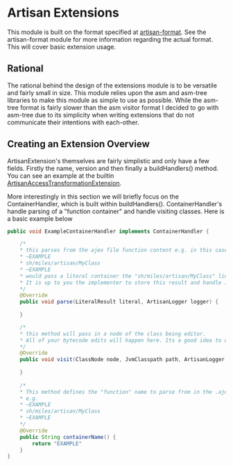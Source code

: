 # Artisan Extensions

This module is built on the format specified at [artisan-format](../artisan-format/README.md). See the artisan-format
module for more information regarding the actual format. This will cover basic extension usage.

## Rational

The rational behind the design of the extensions module is to be versatile and fairly small in size.
This module relies upon the asm and asm-tree libraries to make this module as simple to use as possible.
While the asm-tree format is fairly slower than the asm visitor format I decided to go with asm-tree due to
its simplicity when writing extensions that do not communicate their intentions with each-other.

## Creating an Extension Overview

ArtisanExtension's themselves are fairly simplistic and only have a few fields. Firstly the name, version
and then finally a buildHandlers() method. You can see an example at the
builtin [ArtisanAccessTransformationExtension](src/main/java/sh/miles/artisan/extension/builtin/ArtisanAccessTransformationExtension.java).

More interestingly in this section we will briefly focus on the ContainerHandler, which is built within buildHandlers().
ContainerHandler's handle parsing of a "function container" and handle visiting classes. Here is a basic example below

```java
public void ExampleContainerHandler implements ContainerHandler {

    /*
    * this parses from the ajex file function content e.g. in this case
    * ~EXAMPLE
    * sh/miles/artisan/MyClass
    * ~EXAMPLE
    * would pass a literal container the "sh/miles/artisan/MyClass" line.
    * It is up to you the implementer to store this result and handle it for later!
    */
    @Override
    public void parse(LiteralResult literal, ArtisanLogger logger) {
    
    }

    /*
    * this method will pass in a node of the class being editor.
    * All of your bytecode edits will happen here. Its a good idea to use the logger!
    */
    @Override
    public void visit(ClassNode node, JvmClasspath path, ArtisanLogger logger) {
    
    }
    
    /*
    * This method defines the "function" name to parse from in the .ajex file
    * e.g. 
    * ~EXAMPLE
    * sh/miles/artisan/MyClass
    * ~EXAMPLE
    */
    @Override
    public String containerName() {
        return "EXAMPLE"
    }
}
```
